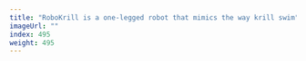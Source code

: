 ```yaml
---
title: "RoboKrill is a one-legged robot that mimics the way krill swim"
imageUrl: ""
index: 495
weight: 495
---
```

